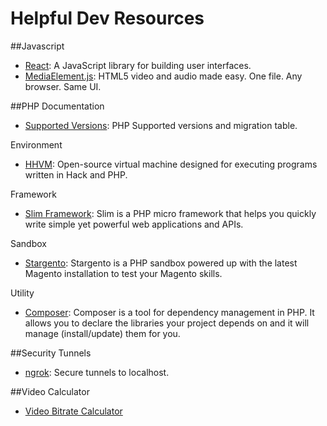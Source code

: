 # Helpful Dev Resources

##Javascript
 - [React](http://facebook.github.io/react/): A JavaScript library for building user interfaces.
 - [MediaElement.js](http://mediaelementjs.com/): HTML5 video and audio made easy. One file. Any browser. Same UI.

##PHP
Documentation
 - [Supported Versions](http://php.net/supported-versions.php): PHP Supported versions and migration table.

Environment
 - [HHVM](http://hhvm.com/): Open-source virtual machine designed for executing programs written in Hack and PHP.

Framework
 - [Slim Framework](http://www.slimframework.com/): Slim is a PHP micro framework that helps you quickly write simple yet powerful web applications and APIs.

Sandbox
- [Stargento](http://stargento.com/): Stargento is a PHP sandbox powered up with the latest Magento installation to test your Magento skills.

Utility
 - [Composer](https://getcomposer.org/): Composer is a tool for dependency management in PHP. It allows you to declare the libraries your project depends on and it will manage (install/update) them for you.

##Security
Tunnels
- [ngrok](https://ngrok.com/): Secure tunnels to localhost.

##Video
Calculator
- [Video Bitrate Calculator](http://www.dr-lex.be/info-stuff/videocalc.html)
